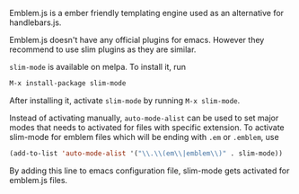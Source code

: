 <!--
.. title: emblem-mode for Emacs
.. slug: emblem-mode-for-emacs
.. date: 2016-07-25 17:32:35 UTC
.. tags: emacs
.. category: programming
.. link:
.. description: How write emblem code in emacs?
.. type: text
-->


Emblem.js is a ember friendly templating engine used as an alternative for handlebars.js.

Emblem.js doesn't have any official plugins for emacs. However they recommend to use slim plugins as they are similar.

`slim-mode` is available on melpa. To install it, run

```el
M-x install-package slim-mode
```

After installing it, activate `slim-mode` by running `M-x slim-mode`.

Instead of activating manually, `auto-mode-alist` can be used to set major modes that needs to activated for files with specific extension. To activate slim-mode for emblem files which will be ending with `.em` or `.emblem`, use

```lisp
(add-to-list 'auto-mode-alist '("\\.\\(em\\|emblem\\)" . slim-mode))
```

By adding this line to emacs configuration file, slim-mode gets activated for emblem.js files.
